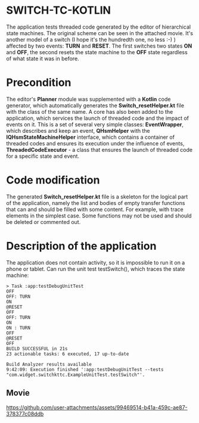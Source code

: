# SWITCH-TC-KOTLIN

The application tests threaded code generated by the editor of hierarchical state machines. The original scheme can be seen in the attached movie. It's another model of a switch (I hope it's the hundredth one, no less :-) ) affected by two events: __TURN__ and __RESET__. The first switches two states __ON__ and __OFF__, the second resets the state machine to the __OFF__ state regardless of what state it was in before.

# Precondition

The editor's __Planner__ module was supplemented with a __Kotlin__ code generator, which automatically generates the __Switch_resetHelper.kt__ file with the class of the same name. A core has also been added to the application, which services the launch of threaded code and the impact of events on it. This is a set of several very simple classes: __EventWrapper__, which describes and keep an event, __QHsmHelper__ with the __IQHsmStateMachineHelper__ interface, which contains a container of threaded codes and ensures its execution under the influence of events, __ThreadedCodeExecutor__ - a class that ensures the launch of threaded code for a specific state and event.

# Code modification

The generated __Switch_resetHelper.kt__ file is a skeleton for the logical part of the application, namely the list and bodies of empty transfer functions that can and should be filled with some content. For example, with trace elements in the simplest case. Some functions may not be used and should be deleted or commented out.

# Description of the application

The application does not contain activity, so it is impossible to run it on a phone or tablet. Can run the unit test testSwitch(), which traces the state machine:

```
> Task :app:testDebugUnitTest
OFF
OFF: TURN
ON 
@RESET
OFF
OFF: TURN
ON 
ON : TURN
OFF
@RESET
OFF
BUILD SUCCESSFUL in 21s
23 actionable tasks: 6 executed, 17 up-to-date

Build Analyzer results available
9:42:09: Execution finished ':app:testDebugUnitTest --tests "com.widget.switchkttc.ExampleUnitTest.testSwitch"'.
```

## Movie

https://github.com/user-attachments/assets/99469514-b41a-459c-ae87-378377c08ddb


